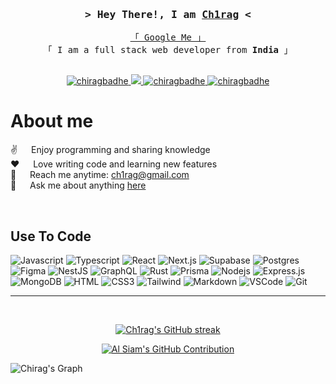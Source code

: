 <!-- Intro  -->
<h3 align="center">
        <samp>&gt; Hey There!, I am 
                <b><a target="_blank" href="https://chiragbadhe.com">Ch1rag</a> &lt;</b>
        </samp>
</h3>

<p align="center"> 
  <samp>
    <a  href="https://www.google.com/search?q=chirag+badhe" target="_blank">「 Google Me 」</a>
    <br>
    「 I am a full stack web  developer from <b>India</b> 」
    <br>
    <br>
  </samp>
</p>

<p align="center">
 <a href="https://www.linkedin.com/in/chirag-badhe-851530186/?originalSubdomain=in" target="_blank">
  <img src="https://img.shields.io/badge/LinkedIn-0077B5?style=for-the-badge&logoColor=white" alt="chiragbadhe"/>
 </a>
 <a href="https://twitter.com/0xchirag" target="_blank">
  <img src="https://img.shields.io/badge/Twitter-1DA1F2?style=for-the-badge&logo=twitter&logoColor=black" />
 </a>
  <a href="https://medium.com/@0xchirag" target="blank">
  <img src="https://img.shields.io/badge/Medium-DC143C?style=for-the-badge&logoColor=white" alt="chiragbadhe" />
 </a>
 <a href="https://devfolio.co/@ch1rag" target="_blank">
  <img src="https://img.shields.io/badge/Devfolio-1DA1F2?style=for-the-badge&logoColor=white" alt="chiragbadhe"  />
  </a> 
</p>

<!-- About Section -->

# About me

<p>
  ✌️ &emsp; Enjoy programming and sharing knowledge <br/>
  ❤️ &emsp; Love writing code and learning new features <br/>
  📧 &emsp; Reach me anytime: <a href="mailto:ch1rag@gmail.com">ch1rag@gmail.com</a> <br/>
  💬 &emsp; Ask me about anything <a href="https://github.com/chiragbadhe/chiragbadhe/issues">here</a>
</p>


<br/>

## Use To Code

![Javascript](https://img.shields.io/badge/Javascript-F0DB4F?style=for-the-badge&labelColor=black&logo=javascript&logoColor=F0DB4F)
![Typescript](https://img.shields.io/badge/Typescript-007acc?style=for-the-badge&labelColor=black&logo=typescript&logoColor=007acc)
![React](https://img.shields.io/badge/-React-61DBFB?style=for-the-badge&labelColor=black&logo=react&logoColor=61DBFB)
![Next.js](https://img.shields.io/badge/next.js-000000?style=for-the-badge&logo=nextdotjs&logoColor=white)
![Supabase](https://img.shields.io/badge/Supabase-3ECF8E?style=for-the-badge&logo=supabase&logoColor=white)
![Postgres](https://img.shields.io/badge/postgres-%23316192.svg?style=for-the-badge&logo=postgresql&logoColor=white)
![Figma](https://img.shields.io/badge/figma-%23F24E1E.svg?style=for-the-badge&logo=figma&logoColor=white)
![NestJS](https://img.shields.io/badge/nestjs-%23E0234E.svg?style=for-the-badge&logo=nestjs&logoColor=white)
![GraphQL](https://img.shields.io/badge/-GraphQL-E10098?style=for-the-badge&logo=graphql&logoColor=white)
![Rust](https://img.shields.io/badge/rust-%23000000.svg?style=for-the-badge&logo=rust&logoColor=white)
![Prisma](https://img.shields.io/badge/Prisma-3982CE?style=for-the-badge&logo=Prisma&logoColor=white)
![Nodejs](https://img.shields.io/badge/Nodejs-3C873A?style=for-the-badge&labelColor=black&logo=node.js&logoColor=3C873A)
![Express.js](https://img.shields.io/badge/Express.js-000000?style=for-the-badge&logo=express&logoColor=white)
![MongoDB](https://img.shields.io/badge/MongoDB-4EA94B?style=for-the-badge&logo=mongodb&logoColor=white)
![HTML](https://img.shields.io/badge/HTML5-E34F26?style=for-the-badge&logo=html5&logoColor=white)
![CSS3](https://img.shields.io/badge/CSS3-1572B6?style=for-the-badge&logo=css3&logoColor=white)
![Tailwind](https://img.shields.io/badge/Tailwind_CSS-092749?style=for-the-badge&logo=tailwindcss&logoColor=06B6D4&labelColor=000000)
![Markdown](https://img.shields.io/badge/Markdown-000000?style=for-the-badge&logo=markdown&logoColor=white)
![VSCode](https://img.shields.io/badge/Visual_Studio-0078d7?style=for-the-badge&logo=visual%20studio&logoColor=white)
![Git](https://img.shields.io/badge/Git-F05032?style=for-the-badge&logo=git&logoColor=white)

<hr/>
<br/>

<p align="center">
  <a href="https://github.com/chiragbadhe">
    <img src="https://github-readme-streak-stats.herokuapp.com/?user=chiragbadhe&theme=radical&border=7F3FBF&background=0D1117" alt="Ch1rag's GitHub streak"/>
  </a>
</p>

<p align="center">
  <a href="https://github.com/chiragbadhe">
    <img src="https://github-profile-summary-cards.vercel.app/api/cards/profile-details?username=chiragbadhe&theme=radical" alt="Al Siam's GitHub Contribution"/>
  </a>
</p>



![Chirag's Graph](https://github-readme-activity-graph.vercel.app/graph?username=chiragbadhe&custom_title=Ch1rag%20GitHub%20Activity%20Graph&bg_color=0D1117&color=7F3FBF&line=7F3FBF&point=7F3FBF&area_color=FFFFFF&title_color=FFFFFF&area=true)
